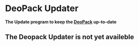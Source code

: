 # DeoPack Updater
**The Update program to keep the [DeoPack](https://github.com/xxEmilySmitxx/DeoPack) up-to-date**

## The Deopack Updater is not yet availeble
